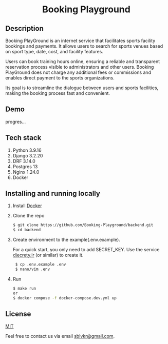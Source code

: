<h1 align="center">Booking Playground</h1>

## Description
Booking PlayGround is an internet service that facilitates sports facility bookings and payments. It allows users to search for sports venues based on sport type, date, cost, and facility features. 

Users can book training hours online, ensuring a reliable and transparent reservation process visible to administrators and other users. Booking PlayGround does not charge any additional fees or commissions and enables direct payment to the sports organizations. 

Its goal is to streamline the dialogue between users and sports facilities, making the booking process fast and convenient.

## Demo
progres...

## Tech stack
1. Python 3.9.16
2. Django 3.2.20
3. DRF 3.14.0
4. Postgres 13
5. Nginx 1.24.0
6. Docker

## Installing and running locally

1. Install [Docker](https://www.docker.com/get-started)

2. Clone the repo

    ```sh
    $ git clone https://github.com/Booking-Playground/backend.git
    $ cd backend
    ```

3. Create environment to the example(.env.example).

   For a quick start, you only need to add SECRET_KEY. Use the service [djecrety.ir](https://djecrety.ir/) (or similar) to create it.
   ```sh
    $ cp .env.example .env
    $ nano/vim .env
    ```

4. Run

    ```sh
    $ make run
   or
    $ docker compose -f docker-compose.dev.yml up
    ```
   

## License

[MIT](LICENSE)

Feel free to contact us via email [sblvkr@gmail.com](mailto:sblvkr@gmail.com).